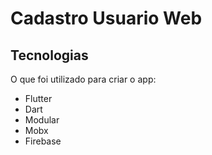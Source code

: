 # Cadastro Usuario Web


## Tecnologias

O que foi utilizado para criar o app:

- Flutter
- Dart
- Modular
- Mobx
- Firebase
